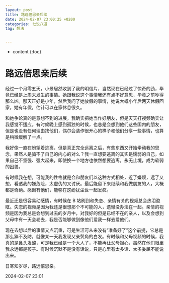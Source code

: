 ```yaml
---
layout: post
title: 路远倍思亲后续
date: 2024-02-07 23:00:25 +0200
categories: 七说八道
tag: 想法


---
```


* content
{:toc}


# 路远倍思亲后续

经过一个月零五天，小景居然收到了我的明信片，当然现在已经过了惊奇的劲，毕竟已经是上周末发生的事情。她跟我说这个事情我还有点不好意思，毕竟之前吵得那么凶。那天正好是小年，然后我问了她放假的事情，她说大概小年后两天休假回家，她有年假，估计可以在家休息很久。

和她争论真的是意想不到的进展，我确实把她当作好朋友，但是天天打视频确实让我感觉不适应。有时候晚上感到孤独的时候，也总是会想到他们这些国内的朋友，但是也没有任何理由找他们，偶尔会装作很开心的样子和他们分享一些事情，也算是稍微缓解了一点。

我好像一直在盼望着逃离，但是真正完全远离之后，有些东西又开始牵动我的思念，果然人是骗不了自己的内心的对么？我一直想要逃离的其实是懦弱的自己，如果自己不坚强、强大起来，即使换一个地方也依然想要逃离，永无止境，成为软弱的困兽。

有时候我在想，可能我的性格就是会和朋友们以这种方式相处，近了嫌烦，远了又想，看透我的嫌危险，太虚伪的又讨厌。最后能留下来继续和我做朋友的人，大概都是奇葩。感谢有他们，能够在这纷扰尘世一起发疯。

最近还是很容易动感情，有时候在 B 站刷到和失恋、亲情有关的视频总会热泪盈眶。失恋的视频是因为我还是很想那个不可能的人，遗憾没办法在一起。亲情的视频是因为我总是会想到过去的岁月中，对我好的但是已经不在的亲人，以及会想到父母中有一天会老去，我是否能够做到像他们爱我一样去爱他们。

现在去想以后的事情又点沉重，可是生活可从来没有“准备好了”这个前提，它总是那么猝不及防，就像某一天我发现父亲鬓角的白发。有时候和父母视频的时候，我真的是鼻头发酸，可是我已经是一个大人了，不能再让父母担心，虽然在他们眼里我永远都是孩子。有时候沉默不是没有话说，只是心里有太多话、太多委屈不能说出来。

日寒知岁尽，路远倍思亲。

2024-02-07 23:01